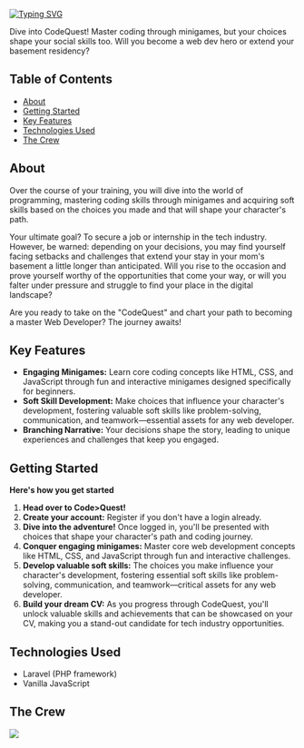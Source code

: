 [![Typing SVG](https://readme-typing-svg.demolab.com?font=Press+Start+2P&weight=700&size=24&duration=4993&pause=1000&color=22F743&random=false&width=435&lines=Code%3EQuest;A+Web+Dev+Journey)](https://git.io/typing-svg)

Dive into CodeQuest! Master coding through minigames, but your choices shape your social skills too. Will you become a web dev hero or extend your basement residency?

## Table of Contents

-   [About](#about)
-   [Getting Started](#getting-started)
-   [Key Features](#key-features)
-   [Technologies Used](#technologies-used)
-   [The Crew](#the-crew)

## About

Over the course of your training, you will dive into the world of programming, mastering coding skills through minigames and acquiring soft skills based on the choices you made and that will shape your character's path.

Your ultimate goal? To secure a job or internship in the tech industry. However, be warned: depending on your decisions, you may find yourself facing setbacks and challenges that extend your stay in your mom's basement a little longer than anticipated. Will you rise to the occasion and prove yourself worthy of the opportunities that come your way, or will you falter under pressure and struggle to find your place in the digital landscape?

Are you ready to take on the "CodeQuest" and chart your path to becoming a master Web Developer? The journey awaits!

## Key Features

* **Engaging Minigames:** Learn core coding concepts like HTML, CSS, and JavaScript through fun and interactive minigames designed specifically for beginners. 
* **Soft Skill Development:** Make choices that influence your character's development, fostering valuable soft skills like problem-solving, communication, and teamwork—essential assets for any web developer.
* **Branching Narrative:** Your decisions shape the story, leading to unique experiences and challenges that keep you engaged. 

## Getting Started

**Here's how you get started**

1. **Head over to Code>Quest!**
2. **Create your account:** Register if you don't have a login already.
3. **Dive into the adventure!** Once logged in, you'll be presented with choices that shape your character's path and coding journey.
4. **Conquer engaging minigames:** Master core web development concepts like HTML, CSS, and JavaScript through fun and interactive challenges.
5. **Develop valuable soft skills:** The choices you make influence your character's development, fostering essential soft skills like problem-solving, communication, and teamwork—critical assets for any web developer.
6. **Build your dream CV:** As you progress through CodeQuest, you'll unlock valuable skills and achievements that can be showcased on your CV, making you a stand-out candidate for tech industry opportunities.

## Technologies Used 

* Laravel (PHP framework)
* Vanilla JavaScript

## The Crew

<a href="https://github.com/Xzanderzone/code-quest/graphs/contributors">
  <img src="https://contrib.rocks/image?repo=Xzanderzone/code-quest" />
</a>
